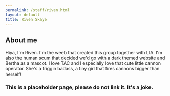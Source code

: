 ```yaml
---
permalink: /staff/riven.html
layout: default
title: Riven Skaye
---
```

## About me ##

Hiya, I'm Riven. I'm the weeb that created this group together with LIA.
I'm also the human scum that decided we'd go with a dark themed website and
Bertha as a mascot. I love TAC and I especially love that cute little cannon
operator. She's a friggin badass, a tiny girl that fires cannons bigger than herself!

### This is a placeholder page, please do not link it. It's a joke. ###
